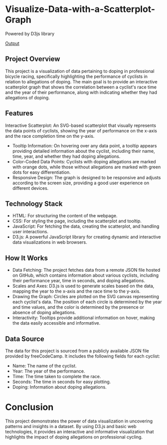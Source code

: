 # Visualize-Data-with-a-Scatterplot-Graph
Powered by D3js library

[Output](https://pranjal779.github.io/Visualize-Data-with-a-Scatterplot-Graph/)

## Project Overview
This project is a visualization of data pertaining to doping in professional bicycle racing, specifically highlighting the performance of cyclists in relation to allegations of doping. The main goal is to provide an interactive scatterplot graph that shows the correlation between a cyclist's race time and the year of their performance, along with indicating whether they had allegations of doping.  

## Features
Interactive Scatterplot: An SVG-based scatterplot that visually represents the data points of cyclists, showing the year of performance on the x-axis and the race completion time on the y-axis.
- Tooltip Information: On hovering over any data point, a tooltip appears providing detailed information about the cyclist, including their name, time, year, and whether they had doping allegations.
- Color-Coded Data Points: Cyclists with doping allegations are marked with orange dots, while those without allegations are marked with green dots for easy differentiation.
- Responsive Design: The graph is designed to be responsive and adjusts according to the screen size, providing a good user experience on different devices.

## Technology Stack
- HTML: For structuring the content of the webpage.
- CSS: For styling the page, including the scatterplot and tooltip.
- JavaScript: For fetching the data, creating the scatterplot, and handling user interactions.
- D3.js: A powerful JavaScript library for creating dynamic and interactive data visualizations in web browsers.

## How It Works
- Data Fetching: The project fetches data from a remote JSON file hosted on GitHub, which contains information about various cyclists, including their performance year, time in seconds, and doping allegations.
- Scales and Axes: D3.js is used to generate scales based on the data, mapping the year to the x-axis and the race time to the y-axis.
- Drawing the Graph: Circles are plotted on the SVG canvas representing each cyclist's data. The position of each circle is determined by the year and time values, and the color is determined by the presence or absence of doping allegations.
- Interactivity: Tooltips provide additional information on hover, making the data easily accessible and informative.

## Data Source
The data for this project is sourced from a publicly available JSON file provided by freeCodeCamp. It includes the following fields for each cyclist:

- Name: The name of the cyclist.
- Year: The year of the performance.
- Time: The time taken to complete the race.
- Seconds: The time in seconds for easy plotting.
- Doping: Information about doping allegations.

# Conclusion
This project demonstrates the power of data visualization in uncovering patterns and insights in a dataset. By using D3.js and basic web technologies, it provides an interactive and informative visualization that highlights the impact of doping allegations on professional cycling.

